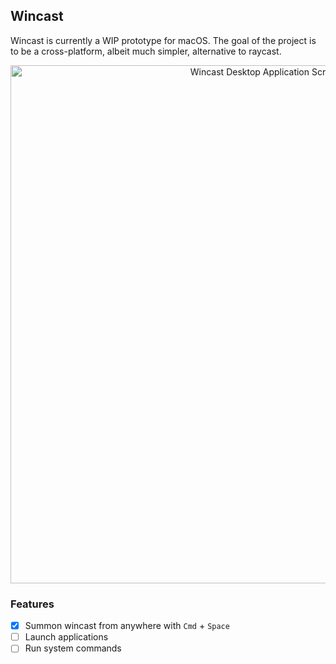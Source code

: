 ## Wincast

Wincast is currently a WIP prototype for macOS. The goal of the project is to be a cross-platform, albeit much simpler, alternative to raycast.

<div align="center">
  <img width="829" src="https://github.com/mash808/wincast-desktop/assets/39176556/b313106e-8491-4566-b9c5-2009e7ec3a52" alt="Wincast Desktop Application Screenshot"/>
</div>

### Features
- [x] Summon wincast from anywhere with `Cmd` + `Space`
- [ ] Launch applications
- [ ] Run system commands
